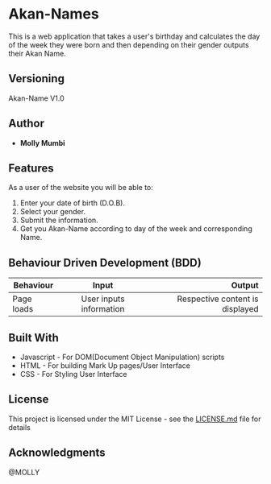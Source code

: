 # Akan-Names

  This is a web application that takes a user's birthday and calculates the day of the week they were born and then depending on their gender outputs their Akan Name.

## Versioning

 Akan-Name V1.0 

## Author

* **Molly Mumbi**

## Features

As a user of the website you will be able to:

1. Enter your date of birth (D.O.B). 
2. Select your gender.
3. Submit the information.
4. Get you Akan-Name according to day of the week and corresponding Name.

## Behaviour Driven Development (BDD)
|Behaviour 	           |    Input 	                 |       Output          |
|----------------------------------------------|:-----------------------------------:|-----------------------------:|       
|Page loads	                           |   User inputs information                         |       Respective content is displayed  |                      


## Built With

* Javascript - For DOM(Document Object Manipulation) scripts
* HTML - For building Mark Up pages/User Interface
* CSS - For Styling User Interface

## License

This project is licensed under the MIT License - see the [LICENSE.md](LICENSE.md) file for details

## Acknowledgments
@MOLLY